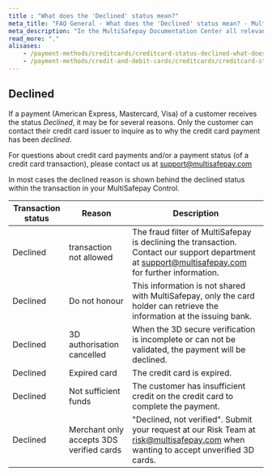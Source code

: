 ```yaml
---
title : "What does the 'Declined' status mean?"
meta_title: "FAQ General - What does the 'Declined' status mean? - MultiSafepay Docs"
meta_description: "In the MultiSafepay Documentation Center all relevant information regarding our Plugins and API. As well as Support pages for Payment Method, Tools and General Questions. You can also find the contact details of our Support Team and Integration Team."
read_more: "."
alisases: 
    - /payment-methods/creditcards/creditcard-status-declined-what-does-this-mean-/
    - /payment-methods/credit-and-debit-cards/creditcards/creditcard-status-declined-what-does-this-mean-/
---
```


## Declined
If a payment (American Express, Mastercard, Visa) of a customer receives the status _Declined_, it may be for several reasons. Only the customer can contact their credit card issuer to inquire as to why the credit card payment has been _declined_.

For questions about credit card payments and/or a payment status (of a credit card transaction), please contact us at <support@multisafepay.com>

In most cases the declined reason is shown behind the declined status within the transaction in your MultiSafepay Control. 

| Transaction status | Reason | Description |
------- |----------|---------|
Declined | transaction not allowed | The fraud filter of MultiSafepay is declining the transaction. Contact our support department at <support@multisafepay.com> for further information.
Declined | Do not honour | This information is not shared with MultiSafepay, only the card holder can retrieve the information at the issuing bank.
Declined | 3D authorisation cancelled | When the 3D secure verification is incomplete or can not be validated, the payment will be declined.
Declined | Expired card | The credit card is expired.
Declined | Not sufficient funds | The customer has insufficient credit on the credit card to complete the payment.
Declined | Merchant only accepts 3DS verified cards | "Declined, not verified". Submit your request at our Risk Team at <risk@multisafepay.com> when wanting to accept unverified 3D cards. 

